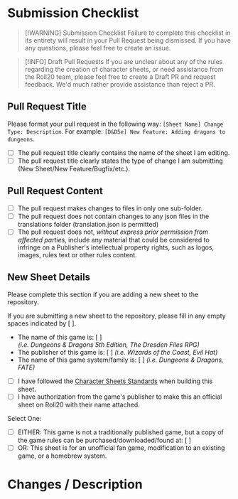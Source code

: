 <!-- ATTENTION: This Pull Request template changed on 2025 04 03. Please ensure that you are completing this template to the fullest extent possible. -->

# Submission Checklist

> [!WARNING] Submission Checklist
> Failure to complete this checklist in its entirety will result in your Pull Request being dismissed. If you have any questions, please feel free to create an issue.

> [!INFO] Draft Pull Requests
> If you are unclear about any of the rules regarding the creation of character sheets, or need assistance from the Roll20 team, please feel free to create a Draft PR and request feedback. We'd much rather provide assistance than reject a PR.

<!-- Check these off by replacing the empty space with an 'x' in each of these boxes. If you fail to meet all these criteria, your PR will be rejected. -->

## Pull Request Title

Please format your pull request in the following way: `[Sheet Name] Change Type: Description`. For example: `[D&D5e] New Feature: Adding dragons to dungeons`. 

- [ ] The pull request title clearly contains the name of the sheet I am editing.
- [ ] The pull request title clearly states the type of change I am submitting (New Sheet/New Feature/Bugfix/etc.).

## Pull Request Content

- [ ] The pull request makes changes to files in only one sub-folder.
- [ ] The pull request does not contain changes to any json files in the translations folder (translation.json is permitted)
- [ ] The pull request does not, _without express prior permission from affected parties_, include any material that could be considered to infringe on a Publisher's intellectual property rights, such as logos, images, rules text or other rules content.

## New Sheet Details

Please complete this section if you are adding a new sheet to the repository.

If you are submitting a new sheet to the repository, please fill in any empty spaces indicated by [  ].

- The name of this game is: [   ]  
  _(i.e. Dungeons & Dragons 5th Edition, The Dresden Files RPG)_
- The publisher of this game is: [   ] 
  _(i.e. Wizards of the Coast, Evil Hat)_
- The name of this game system/family is: [   ] 
  _(i.e. Dungeons & Dragons, FATE)_

- [ ] I have followed the [Character Sheets Standards](https://wiki.roll20.net/Building_Character_Sheets#Roll20_Character_Sheets_Repository) when building this sheet.
- [ ] I have authorization from the game's publisher to make this an official sheet on Roll20 with their name attached.

Select One:
- [ ] EITHER: This game is not a traditionally published game, but a copy of the game rules can be purchased/downloaded/found at: [   ]
- [ ] OR: This sheet is for an unofficial fan game, modification to an existing game, or a homebrew system.

# Changes / Description

<!-- This is an optional step, but detailing the nature of the changes makes it easier for other contributors to track down bugs and fix issues -->
